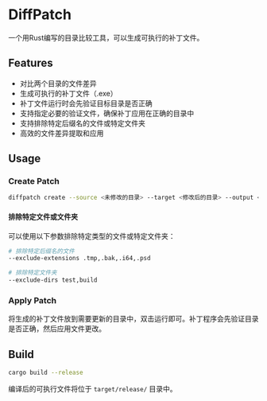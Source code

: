 # DiffPatch

一个用Rust编写的目录比较工具，可以生成可执行的补丁文件。

## Features

- 对比两个目录的文件差异
- 生成可执行的补丁文件（.exe）
- 补丁文件运行时会先验证目标目录是否正确
- 支持指定必要的验证文件，确保补丁应用在正确的目录中
- 支持排除特定后缀名的文件或特定文件夹
- 高效的文件差异提取和应用

## Usage

### Create Patch

```bash
diffpatch create --source <未修改的目录> --target <修改后的目录> --output <补丁文件名> --check-files <验证文件1,验证文件2,...> --exclude-extensions <排除文件后缀名1,排除文件后缀名2,...> --exclude-dirs <排除文件夹1,排除文件夹2,...>
```

#### 排除特定文件或文件夹

可以使用以下参数排除特定类型的文件或特定文件夹：

```bash
# 排除特定后缀名的文件
--exclude-extensions .tmp,.bak,.i64,.psd

# 排除特定文件夹
--exclude-dirs test,build
```

### Apply Patch

将生成的补丁文件放到需要更新的目录中，双击运行即可。补丁程序会先验证目录是否正确，然后应用文件更改。

## Build

```bash
cargo build --release
```

编译后的可执行文件将位于 `target/release/` 目录中。
